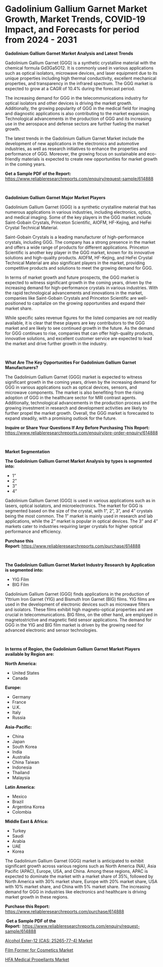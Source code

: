 <p><h1>Gadolinium Gallium Garnet Market Growth, Market Trends, COVID-19 Impact, and Forecasts for period from 2024 - 2031</h1></p><p><strong>Gadolinium Gallium Garnet Market Analysis and Latest Trends</strong></p>
<p><p>Gadolinium Gallium Garnet (GGG) is a synthetic crystalline material with the chemical formula Gd3Ga5O12. It is commonly used in various applications such as optical isolators, microwave devices, and laser equipment due to its unique properties including high thermal conductivity, excellent mechanical properties, and transparency in the infrared spectrum. The GGG market is expected to grow at a CAGR of 10.4% during the forecast period.</p><p>The increasing demand for GGG in the telecommunications industry for optical isolators and other devices is driving the market growth. Additionally, the growing popularity of GGG in the medical field for imaging and diagnostic applications is also contributing to the market expansion. Technological advancements in the production of GGG and its increasing use in the aerospace and defense sectors are further fueling the market growth.</p><p>The latest trends in the Gadolinium Gallium Garnet Market include the development of new applications in the electronics and automotive industries, as well as research initiatives to enhance the properties and performance of GGG. Moreover, the growing focus on sustainable and eco-friendly materials is expected to create new opportunities for market growth in the coming years.</p></p>
<p><strong>Get a Sample PDF of the Report:&nbsp;</strong> <a href="https://www.reliableresearchreports.com/enquiry/request-sample/614888">https://www.reliableresearchreports.com/enquiry/request-sample/614888</a></p>
<p>&nbsp;</p>
<p><strong>Gadolinium Gallium Garnet Major Market Players</strong></p>
<p><p>Gadolinium Gallium Garnet (GGG) is a synthetic crystalline material that has numerous applications in various industries, including electronics, optics, and medical imaging. Some of the key players in the GGG market include Saint-Gobain Crystals, Princeton Scientific, AIOFM, HF-Kejing, and HeFei Crystal Technical Material.</p><p>Saint-Gobain Crystals is a leading manufacturer of high-performance crystals, including GGG. The company has a strong presence in the market and offers a wide range of products for different applications. Princeton Scientific is another key player in the GGG market, known for its innovative solutions and high-quality products. AIOFM, HF-Kejing, and HeFei Crystal Technical Material are also significant players in the market, providing competitive products and solutions to meet the growing demand for GGG.</p><p>In terms of market growth and future prospects, the GGG market is expected to witness significant growth in the coming years, driven by the increasing demand for high-performance crystals in various industries. With the rapid technological advancements and innovations in the market, companies like Saint-Gobain Crystals and Princeton Scientific are well-positioned to capitalize on the growing opportunities and expand their market share.</p><p>While specific sales revenue figures for the listed companies are not readily available, it is clear that these players are key contributors to the GGG market and are likely to see continued growth in the future. As the demand for GGG continues to rise, companies that can offer high-quality products, innovative solutions, and excellent customer service are expected to lead the market and drive further growth in the industry.</p></p>
<p>&nbsp;</p>
<p><strong>What Are The Key Opportunities For Gadolinium Gallium Garnet Manufacturers?</strong></p>
<p><p>The Gadolinium Gallium Garnet (GGG) market is expected to witness significant growth in the coming years, driven by the increasing demand for GGG in various applications such as optical devices, sensors, and microwave components. The market is also benefiting from the rising adoption of GGG in the healthcare sector for MRI contrast agents. Additionally, technological advancements in the production process and the growing investment in research and development activities are likely to further propel the market growth. Overall, the GGG market is forecasted to expand steadily, with a promising outlook for the future.</p></p>
<p><strong>Inquire or Share Your Questions If Any Before Purchasing This Report:</strong> <a href="https://www.reliableresearchreports.com/enquiry/pre-order-enquiry/614888">https://www.reliableresearchreports.com/enquiry/pre-order-enquiry/614888</a></p>
<p>&nbsp;</p>
<p><strong>Market Segmentation</strong></p>
<p><strong>The Gadolinium Gallium Garnet Market Analysis by types is segmented into:</strong></p>
<p><ul><li>1”</li><li>2”</li><li>3”</li><li>4”</li></ul></p>
<p><p>Gadolinium Gallium Garnet (GGG) is used in various applications such as in lasers, optical isolators, and microelectronics. The market for GGG is segmented based on the size of the crystal, with 1”, 2”, 3”, and 4” crystals being the most common. The 1” market is mainly used in research and lab applications, while the 2” market is popular in optical devices. The 3” and 4” markets cater to industries requiring larger crystals for higher optical performance and efficiency.</p></p>
<p><strong>Purchase this Report:&nbsp;</strong><a href="https://www.reliableresearchreports.com/purchase/614888">https://www.reliableresearchreports.com/purchase/614888</a></p>
<p>&nbsp;</p>
<p><strong>The Gadolinium Gallium Garnet Market Industry Research by Application is segmented into:</strong></p>
<p><ul><li>YIG Film</li><li>BIG Film</li></ul></p>
<p><p>Gadolinium Gallium Garnet (GGG) finds applications in the production of Yttrium Iron Garnet (YIG) and Bismuth Iron Garnet (BIG) films. YIG films are used in the development of electronic devices such as microwave filters and isolators. These films exhibit high magneto-optical properties and are crucial in telecommunications. BIG films, on the other hand, are employed in magnetostrictive and magnetic field sensor applications. The demand for GGG in the YIG and BIG film market is driven by the growing need for advanced electronic and sensor technologies.</p></p>
<p>&nbsp;</p>
<p><strong>In terms of Region, the Gadolinium Gallium Garnet Market Players available by Region are:</strong></p>
<p>
    <p> <strong> North America: </strong>
        <ul>
            <li>United States</li>
            <li>Canada</li>
        </ul>
        </p> 
    <p> <strong> Europe: </strong>
        <ul>
            <li>Germany</li>
            <li>France</li>
            <li>U.K.</li>
            <li>Italy</li>
            <li>Russia</li>
        </ul>
        </p> 
    <p> <strong> Asia-Pacific: </strong>
        <ul>
            <li>China</li>
            <li>Japan</li>
            <li>South Korea</li>
            <li>India</li>
            <li>Australia</li>
            <li>China Taiwan</li>
            <li>Indonesia</li>
            <li>Thailand</li>
            <li>Malaysia</li>
        </ul>
        </p> 
    <p> <strong> Latin America: </strong>
        <ul>
            <li>Mexico</li>
            <li>Brazil</li>
            <li>Argentina Korea</li>
            <li>Colombia</li>
        </ul>
        </p> 
    <p> <strong> Middle East & Africa: </strong>
        <ul>
            <li>Turkey</li>
            <li>Saudi</li>
            <li>Arabia</li>
            <li>UAE</li>
            <li>Korea</li>
        </ul>
    </p>
    </p>
<p><p>The Gadolinium Gallium Garnet (GGG) market is anticipated to exhibit significant growth across various regions such as North America (NA), Asia Pacific (APAC), Europe, USA, and China. Among these regions, APAC is expected to dominate the market with a market share of 35%, followed by North America with 30% market share, Europe with 20% market share, USA with 10% market share, and China with 5% market share. The increasing demand for GGG in industries like electronics and healthcare is driving market growth in these regions.</p></p>
<p><strong>Purchase this Report: </strong><a href="https://www.reliableresearchreports.com/purchase/614888">https://www.reliableresearchreports.com/purchase/614888</a></p>
<p>&nbsp;<strong>Get a Sample PDF of the Report:&nbsp;&nbsp;</strong><a href="https://www.reliableresearchreports.com/enquiry/request-sample/614888">https://www.reliableresearchreports.com/enquiry/request-sample/614888</a></p>
<p><strong></strong></p>
<p><p><a href="https://github.com/Alonsoolds3wq1d81czn8rbol/Market-Research-Report-List-1/blob/main/alcohol-ester-12-cas-25265-77-4-market.md">Alcohol Ester-12 (CAS: 25265-77-4) Market</a></p><p><a href="https://github.com/yemakinde/Market-Research-Report-List-1/blob/main/film-former-for-cosmetics-market.md">Film Former for Cosmetics Market</a></p><p><a href="https://github.com/jsmusil/Market-Research-Report-List-2/blob/main/hfa-medical-propellants-market.md">HFA Medical Propellants Market</a></p></p>